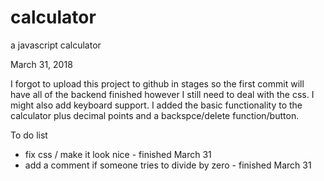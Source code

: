 # calculator
a javascript calculator

March 31, 2018

I forgot to upload this project to github in stages so the first commit will have all of the backend finished however I still need to deal with the css. I might also add keyboard support. 
I added the basic functionality to the calculator plus decimal points and a backspce/delete function/button. 

To do list 
- fix css / make it look nice - finished March 31
- add a comment if someone tries to divide by zero - finished March 31


